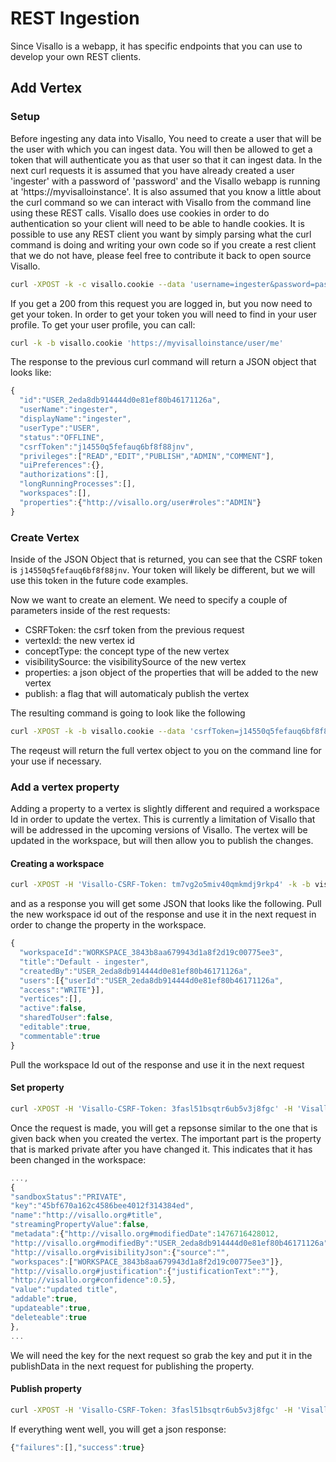# REST Ingestion

Since Visallo is a webapp, it has specific endpoints that you can use to develop your own REST clients.

## Add Vertex

### Setup

Before ingesting any data into Visallo, You need to create a user that will be the user with which you can ingest data. You will then be allowed to get a token that will authenticate you as that user so that it can ingest data. In the next curl requests it is assumed that you have already created a user 'ingester' with a password of 'password' and the Visallo webapp is running at 'https://myvisalloinstance'. It is also assumed that you know a little about the curl command so we can interact with Visallo from the command line using these REST calls. Visallo does use cookies in order to do authentication so your client will need to be able to handle cookies. It is possible to use any REST client you want by simply parsing what the curl command is doing and writing your own code so if you create a rest client that we do not have, please feel free to contribute it back to open source Visallo.

```bash
curl -XPOST -k -c visallo.cookie --data 'username=ingester&password=password' 'https://myvisalloinstance/login'
```

If you get a 200 from this request you are logged in, but you now need to get your token. In order to get your token you will need to find in your user profile. To get your user profile, you can call:

```bash
curl -k -b visallo.cookie 'https://myvisalloinstance/user/me'
```

The response to the previous curl command will return a JSON object that looks like:

```javascript
{
  "id":"USER_2eda8db914444d0e81ef80b46171126a",
  "userName":"ingester",
  "displayName":"ingester",
  "userType":"USER",
  "status":"OFFLINE",
  "csrfToken":"j14550q5fefauq6bf8f88jnv",
  "privileges":["READ","EDIT","PUBLISH","ADMIN","COMMENT"],
  "uiPreferences":{},
  "authorizations":[],
  "longRunningProcesses":[],
  "workspaces":[],
  "properties":{"http://visallo.org/user#roles":"ADMIN"}
}
```

### Create Vertex

Inside of the JSON Object that is returned, you can see that the CSRF token is `j14550q5fefauq6bf8f88jnv`. Your token will likely be different, but we will use this token in the future code examples.

Now we want to create an element. We need to specify a couple of parameters inside of the rest requests:

* CSRFToken: the csrf token from the previous request
* vertexId: the new vertex id
* conceptType: the concept type of the new vertex
* visibilitySource: the visibilitySource of the new vertex
* properties: a json object of the properties that will be added to the new vertex
* publish: a flag that will automaticaly publish the vertex

The resulting command is going to look like the following

```bash
curl -XPOST -k -b visallo.cookie --data 'csrfToken=j14550q5fefauq6bf8f88jnv&vertexId=email1&conceptType=http://visallo.org/sample#emailAddress&visibilitySource=&properties={"properties":[{"propertyName":"http://visallo.org#title","value":"testemail@email.com","propertyKey":""}]}&publish=true' 'https://myvisalloinstance/vertex/new'
```

The reqeust will return the full vertex object to you on the command line for your use if necessary.

### Add a vertex property

Adding a property to a vertex is slightly different and required a workspace Id in order to update the vertex. This is currently a limitation of Visallo that will be addressed in the upcoming versions of Visallo. The vertex will be updated in the workspace, but will then allow you to publish the changes.

#### Creating a workspace

```bash
curl -XPOST -H 'Visallo-CSRF-Token: tm7vg2o5miv40qmkmdj9rkp4' -k -b visallo.cookie 'https://myvisalloinstance/workspace/create'
```

and as a response you will get some JSON that looks like the following. Pull the new workspace id out of the response and use it in the next request in order to change the property in the workspace.

```javascript
{
  "workspaceId":"WORKSPACE_3843b8aa679943d1a8f2d19c00775ee3",
  "title":"Default - ingester",
  "createdBy":"USER_2eda8db914444d0e81ef80b46171126a",
  "users":[{"userId":"USER_2eda8db914444d0e81ef80b46171126a",
  "access":"WRITE"}],
  "vertices":[],
  "active":false,
  "sharedToUser":false,
  "editable":true,
  "commentable":true
}

```

Pull the workspace Id out of the response and use it in the next request

#### Set property

```bash
curl -XPOST -H 'Visallo-CSRF-Token: 3fasl51bsqtr6ub5v3j8fgc' -H 'Visallo-Workspace-Id:WORKSPACE_3843b8aa679943d1a8f2d19c00775ee3' -k -b visallo.cookie -d 'graphVertexId=email1&propertyName=http://visallo.org#title&value=updated title&visibilitySource=&justificationText=&metadata={}' 'https://myvisalloinstance/vertex/property'
```

Once the request is made, you will get a repsonse similar to the one that is given back when you created the vertex. The important part is the property that is marked private after you have changed it. This indicates that it has been changed in the workspace:

```javascript
...,
{
"sandboxStatus":"PRIVATE",
"key":"45bf670a162c4586bee4012f314384ed",
"name":"http://visallo.org#title",
"streamingPropertyValue":false,
"metadata":{"http://visallo.org#modifiedDate":1476716428012,
"http://visallo.org#modifiedBy":"USER_2eda8db914444d0e81ef80b46171126a",
"http://visallo.org#visibilityJson":{"source":"",
"workspaces":["WORKSPACE_3843b8aa679943d1a8f2d19c00775ee3"]},
"http://visallo.org#justification":{"justificationText":""},
"http://visallo.org#confidence":0.5},
"value":"updated title",
"addable":true,
"updateable":true,
"deleteable":true
},
...
```

We will need the key for the next request so grab the key and put it in the publishData in the next request for publishing the property.

#### Publish property

```bash
curl -XPOST -H 'Visallo-CSRF-Token: 3fasl51bsqtr6ub5v3j8fgc' -H 'Visallo-Workspace-Id:WORKSPACE_3843b8aa679943d1a8f2d19c00775ee3' -k -b visallo.cookie -d 'publishData=[{"type":"property","key":"45bf670a162c4586bee4012f314384ed","name":"http://visallo.org#title","action":"update","status":"PRIVATE","vertexId":"email1"}]' 'https://myvisalloinstance/workspace/publish'

```

If everything went well, you will get a json response: 

```javascript
{"failures":[],"success":true}
```

